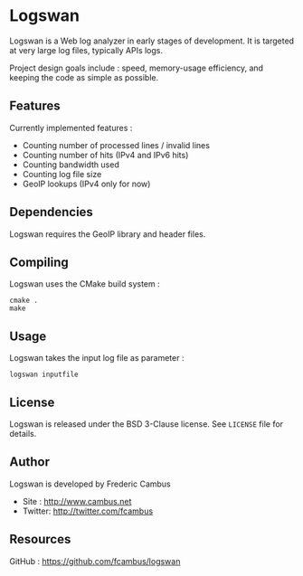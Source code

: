 # Logswan

Logswan is a Web log analyzer in early stages of development. It is targeted at very large log files, typically APIs logs.

Project design goals include : speed, memory-usage efficiency, and keeping the code as simple as possible.

## Features

Currently implemented features :

- Counting number of processed lines / invalid lines
- Counting number of hits (IPv4 and IPv6 hits)
- Counting bandwidth used
- Counting log file size
- GeoIP lookups (IPv4 only for now)

## Dependencies

Logswan requires the GeoIP library and header files.

## Compiling

Logswan uses the CMake build system :

	cmake .
	make

## Usage 

Logswan takes the input log file as parameter :

	logswan inputfile

## License

Logswan is released under the BSD 3-Clause license. See `LICENSE` file for details.

## Author

Logswan is developed by Frederic Cambus

- Site : http://www.cambus.net
- Twitter: http://twitter.com/fcambus

## Resources

GitHub : https://github.com/fcambus/logswan
